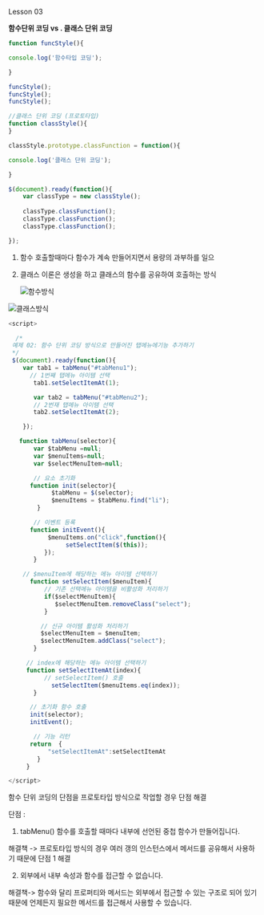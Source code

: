 

Lesson 03

**함수단위 코딩 vs . 클래스 단위 코딩**



```javascript
function funcStyle(){

console.log('함수타입 코딩');

}

funcStyle();
funcStyle();
funcStyle();
```



```javascript
//클래스 단위 코딩 (프로토타입)
function classStyle(){
}

classStyle.prototype.classFunction = function(){

console.log('클래스 단위 코딩');

}

$(document).ready(function(){
    var classType = new classStyle();
    
    classType.classFunction();
    classType.classFunction();
    classType.classFunction();

});
```

1. 함수 호출할때마다 함수가 계속 만들어지면서 용량의 과부하를 일으

2. 클래스 이론은 생성을 하고 클래스의 함수를 공유하여 호출하는 방식

   <img src="http://darling2.cafe24.com/study/javascript/study/img/day2/1.JPG" alt="함수방식" />



<img src="http://darling2.cafe24.com/study/javascript/study/img/day2/2.JPG" alt="클래스방식" />

  

```javascript
<script>

  /*
 예제 02: 함수 단위 코딩 방식으로 만들어진 탭메뉴에기능 추가하기
 */
 $(document).ready(function(){
    var tab1 = tabMenu("#tabMenu1");
      // 1번째 탭메뉴 아이템 선택
       tab1.setSelectItemAt(1);

       var tab2 = tabMenu("#tabMenu2");
       // 2번재 탭메뉴 아이템 선택
       tab2.setSelectItemAt(2);

    });

   function tabMenu(selector){
       var $tabMenu =null;
       var $menuItems=null;
       var $selectMenuItem=null;

       // 요소 초기화
      function init(selector){
            $tabMenu = $(selector);
            $menuItems = $tabMenu.find("li");
        }

       // 이벤트 등록
      function initEvent(){
           $menuItems.on("click",function(){
                setSelectItem($(this));
          });
       }

    // $menuItem에 해당하는 메뉴 아이템 선택하기
      function setSelectItem($menuItem){
          // 기존 선택메뉴 아이템을 비활성화 처리하기
          if($selectMenuItem){
             $selectMenuItem.removeClass("select");
          }

         // 신규 아이템 활성화 처리하기
         $selectMenuItem = $menuItem;
         $selectMenuItem.addClass("select");
       }

     // index에 해당하는 메뉴 아이템 선택하기
     function setSelectItemAt(index){
          // setSelectItem() 호출
            setSelectItem($menuItems.eq(index));
	   }

      // 초기화 함수 호출
      init(selector);
      initEvent();

       // 기능 리턴
      return  {
           "setSelectItemAt":setSelectItemAt
        }
   	 }

</script>
```

함수 단위 코딩의 단점을 프로토타입 방식으로 작업할 경우 단점 해결

단점 : 

1. tabMenu() 함수를 호출할 때마다 내부에 선언된 중첩 함수가 만들어집니다.

해결책 -> 프로토타입 방식의 경우 여러 갱의 인스턴스에서 메서드를 공유해서 사용하기 때문에 단점 1 해결

2. 외부에서 내부 속성과 함수를 접근할 수 없습니다.

해결책-> 함수와 달리 프로퍼티와 메서드는 외부에서 접근할 수 있는 구조로 되어 있기 때문에 언제든지 필요한 메서드를 접근해서 사용할 수 있습니다.
